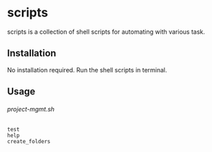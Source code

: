 # scripts

scripts is a collection of shell scripts for automating with various task.

## Installation

No installation required. Run the shell scripts in terminal.


## Usage
###### project-mgmt.sh
```shell
test
help
create_folders
```